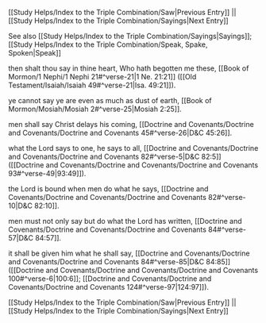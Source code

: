 [[Study Helps/Index to the Triple Combination/Saw|Previous Entry]]  ||  [[Study Helps/Index to the Triple Combination/Sayings|Next Entry]]

 See also [[Study Helps/Index to the Triple Combination/Sayings|Sayings]]; [[Study Helps/Index to the Triple Combination/Speak, Spake, Spoken|Speak]]

 then shalt thou say in thine heart, Who hath begotten me these, [[Book of Mormon/1 Nephi/1 Nephi 21#^verse-21|1 Ne. 21:21]] ([[Old Testament/Isaiah/Isaiah 49#^verse-21|Isa. 49:21]]).

 ye cannot say ye are even as much as dust of earth, [[Book of Mormon/Mosiah/Mosiah 2#^verse-25|Mosiah 2:25]].

 men shall say Christ delays his coming, [[Doctrine and Covenants/Doctrine and Covenants/Doctrine and Covenants 45#^verse-26|D&C 45:26]].

 what the Lord says to one, he says to all, [[Doctrine and Covenants/Doctrine and Covenants/Doctrine and Covenants 82#^verse-5|D&C 82:5]] ([[Doctrine and Covenants/Doctrine and Covenants/Doctrine and Covenants 93#^verse-49|93:49]]).

 the Lord is bound when men do what he says, [[Doctrine and Covenants/Doctrine and Covenants/Doctrine and Covenants 82#^verse-10|D&C 82:10]].

 men must not only say but do what the Lord has written, [[Doctrine and Covenants/Doctrine and Covenants/Doctrine and Covenants 84#^verse-57|D&C 84:57]].

 it shall be given him what he shall say, [[Doctrine and Covenants/Doctrine and Covenants/Doctrine and Covenants 84#^verse-85|D&C 84:85]] ([[Doctrine and Covenants/Doctrine and Covenants/Doctrine and Covenants 100#^verse-6|100:6]]; [[Doctrine and Covenants/Doctrine and Covenants/Doctrine and Covenants 124#^verse-97|124:97]]).

[[Study Helps/Index to the Triple Combination/Saw|Previous Entry]]  ||  [[Study Helps/Index to the Triple Combination/Sayings|Next Entry]]